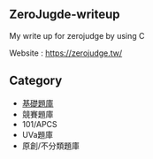 ## ZeroJugde-writeup
My write up for zerojudge by using C

Website : https://zerojudge.tw/

## Category
  * [基礎題庫](基礎題庫/Contents/Basic-Contents.md)
  * 競賽題庫
  * 101/APCS
  * UVa題庫
  * 原創/不分類題庫
